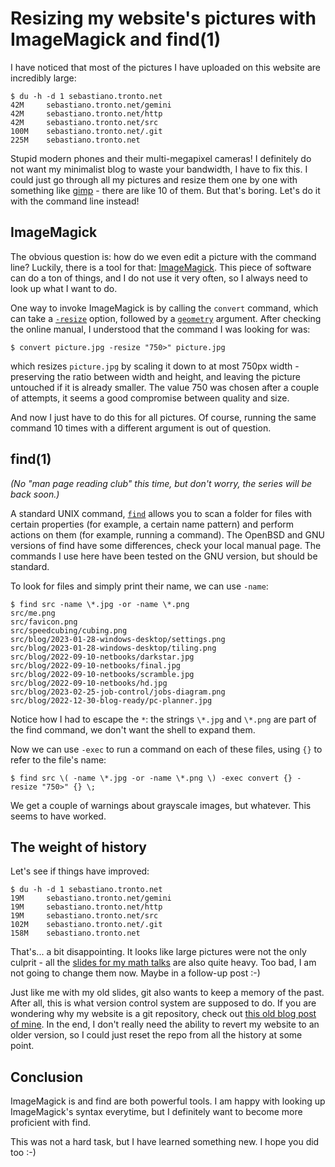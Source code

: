 # Resizing my website's pictures with ImageMagick and find(1)

I have noticed that most of the pictures I have uploaded on this website
are incredibly large:

```
$ du -h -d 1 sebastiano.tronto.net
42M     sebastiano.tronto.net/gemini
42M     sebastiano.tronto.net/http
42M     sebastiano.tronto.net/src
100M    sebastiano.tronto.net/.git
225M    sebastiano.tronto.net
```

Stupid modern phones and their multi-megapixel cameras!  I definitely
do not want my minimalist blog to waste your bandwidth, I have to fix
this. I could just go through all my pictures and resize them one by
one with something like [gimp](https://www.gimp.org/) - there are like
10 of them.  But that's boring. Let's do it with the command line instead!

## ImageMagick

The obvious question is: how do we even edit a picture
with the command line? Luckily, there is a tool for that:
[ImageMagick](https://imagemagick.org/). This piece of software can do a
ton of things, and I do not use it very often, so I always need to look
up what I want to do.

One way to invoke ImageMagick is by
calling the `convert` command, which can take a
[`-resize`](https://imagemagick.org/script/command-line-options.php#resize)
option, followed by a
[`geometry`](https://imagemagick.org/script/command-line-processing.php#geometry)
argument. After checking the online manual, I understood that the command
I was looking for was:

```
$ convert picture.jpg -resize "750>" picture.jpg
```

which resizes `picture.jpg` by scaling it down to at most 750px width -
preserving the ratio between width and height, and leaving the picture
untouched if it is already smaller. The value 750 was chosen after a
couple of attempts, it seems a good compromise between quality and size.

And now I just have to do this for all pictures. Of course, running the
same command 10 times with a different argument is out of question.

## find(1)

*(No "man page reading club" this time, but don't
worry, the series will be back soon.)*

A standard UNIX command, [`find`](https://man.openbsd.org/find) allows
you to scan a folder for files with certain properties (for example,
a certain name pattern) and perform actions on them (for example,
running a command). The OpenBSD and GNU versions of find have some
differences, check your local manual page. The commands I use
here have been tested on the GNU version, but should be standard.

To look for files and simply print their name, we can use `-name`:

```
$ find src -name \*.jpg -or -name \*.png
src/me.png
src/favicon.png
src/speedcubing/cubing.png
src/blog/2023-01-28-windows-desktop/settings.png
src/blog/2023-01-28-windows-desktop/tiling.png
src/blog/2022-09-10-netbooks/darkstar.jpg
src/blog/2022-09-10-netbooks/final.jpg
src/blog/2022-09-10-netbooks/scramble.jpg
src/blog/2022-09-10-netbooks/hd.jpg
src/blog/2023-02-25-job-control/jobs-diagram.png
src/blog/2022-12-30-blog-ready/pc-planner.jpg
```

Notice how I had to escape the `*`: the strings `\*.jpg` and `\*.png`
are part of the find command, we don't want the shell to expand them.

Now we can use `-exec` to run a command on each of these files,
using `{}` to refer to the file's name:

```
$ find src \( -name \*.jpg -or -name \*.png \) -exec convert {} -resize "750>" {} \;
```

We get a couple of warnings about grayscale images, but whatever.
This seems to have worked.

## The weight of history

Let's see if things have improved:

```
$ du -h -d 1 sebastiano.tronto.net
19M     sebastiano.tronto.net/gemini
19M     sebastiano.tronto.net/http
19M     sebastiano.tronto.net/src
102M    sebastiano.tronto.net/.git
158M    sebastiano.tronto.net
```

That's... a bit disappointing. It looks like large pictures were not
the only culprit - all the [slides for my math talks](../../research)
are also quite heavy. Too bad, I am not going to change them now.
Maybe in a follow-up post :-)

Just like me with my old slides, git also wants to keep a memory
of the past. After all, this is what version control system are
supposed to do. If you are wondering why my website is a git
repository, check out
[this old blog post of mine](../2022-08-14-website). In the end,
I don't really need the ability to revert my website to an older
version, so I could just reset the repo from all the history
at some point.

## Conclusion

ImageMagick is and find are both powerful tools. I am happy with looking
up ImageMagick's syntax everytime, but I definitely want to become more
proficient with find.

This was not a hard task, but I have learned something new. I hope you
did too :-)
